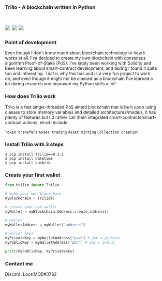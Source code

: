 <h3>Trilio - A blockchain written in Python</h3>
<h1><img src="https://img.shields.io/badge/license-MIT-green"> <img src="https://img.shields.io/badge/python-v3.9-green"> <img src="https://img.shields.io/badge/category-blockchain-green">
</h1>

<h3>Point of development</h3>
<p>Even though I don't know much about blockchain technology or how it works at all, I've decided to create my own blockchain with consensus algorithm Proof-of-Stake (PoS). I've lately been working with Solidity and been learning about smart-contract development, and during I found it quite fun and interesting. That is why this has and is a very fun project to work on, and even though it might not be classed as a blockchain I've learned a lot during research and improved my Python skills a lot!</p>
<h3>How does Trilio work</h3>
<p>Trilio is a fast single-threaded PoS aimed blockchain that is built upon using classes to store memory variables and detailed architectures/models.
It has plenty of features but I'd rather call them integrated smart-contracts/smart-contract actions, which include:</p>

`Token transfers`
`Asset trading`
`Asset minting`
`Collection creation`

<h3>Install Trilio with 3 steps</h3>

```
$ pip install trilio==0.1.2
$ pip install datetime
$ pip install hashlib
```

<h3>Create your first wallet</h3>

```python
from trilio import Trilio

# make your own blockchain
myBlockchain = Trilio()

# create your own wallet
myWallet = myBlockchain.Address.create_address()

# wallet
myWalletAddress = myWallet["address"]

# wallet keys
myPrivateKey = myWalletAddress["pve"] # pve = private
myPublicKey = myWalletAddress["pbc"] # pbc = public

print(myPublicKey, myPrivateKey)
```

<h3>Contact me</h3>
Discord: LocalMOD#3782

